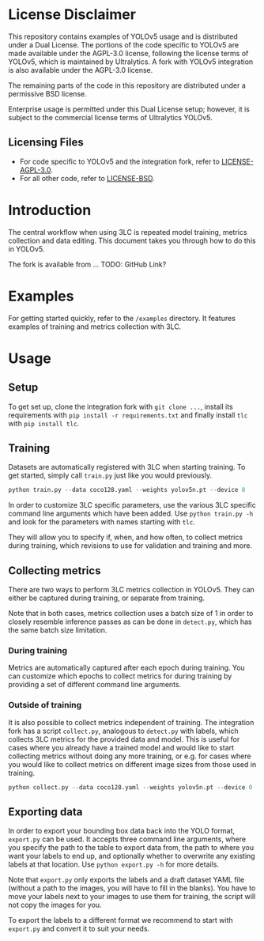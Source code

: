 # License Disclaimer

This repository contains examples of YOLOv5 usage and is distributed under a Dual License. The portions of the code specific to YOLOv5 are made available under the AGPL-3.0 license, following the license terms of YOLOv5, which is maintained by Ultralytics. A fork with YOLOv5 integration is also available under the AGPL-3.0 license.

The remaining parts of the code in this repository are distributed under a permissive BSD license.

Enterprise usage is permitted under this Dual License setup; however, it is subject to the commercial license terms of Ultralytics YOLOv5.

## Licensing Files
- For code specific to YOLOv5 and the integration fork, refer to [LICENSE-AGPL-3.0](./LICENSE-AGPL-3.0).
- For all other code, refer to [LICENSE-BSD](./LICENSE-BSD).

# Introduction
The central workflow when using 3LC is repeated model training, metrics collection and data editing. This document takes you through how to do this in YOLOv5.

The fork is available from ... TODO: GitHub Link?

# Examples
For getting started quickly, refer to the `/examples` directory. It features examples of training and metrics collection with 3LC.

# Usage

## Setup
To get set up, clone the integration fork with `git clone ...`, install its requirements with `pip install -r requirements.txt` and finally install `tlc` with `pip install tlc`.

## Training

Datasets are automatically registered with 3LC when starting training. To get started, simply call `train.py` just like you would previously.
```python
python train.py --data coco128.yaml --weights yolov5n.pt --device 0
```

In order to customize 3LC specific parameters, use the various 3LC specific command line arguments which have been added. Use `python train.py -h` and look for the parameters with names starting with `tlc`.

They will allow you to specify if, when, and how often, to collect metrics during training, which revisions to use for validation and training and more.

## Collecting metrics
There are two ways to perform 3LC metrics collection in YOLOv5. They can either be captured during training, or separate from training.

Note that in both cases, metrics collection uses a batch size of 1 in order to closely resemble inference passes as can be done in `detect.py`, which has the same batch size limitation.

### During training
Metrics are automatically captured after each epoch during training. You can customize which epochs to collect metrics for during training by providing a set of different command line arguments.

### Outside of training
It is also possible to collect metrics independent of training. The integration fork has a script `collect.py`, analogous to `detect.py` with labels, which collects 3LC metrics for the provided data and model. This is useful for cases where you already have a trained model and would like to start collecting metrics without doing any more training, or e.g. for cases where you would like to collect metrics on different image sizes from those used in training.

```python
python collect.py --data coco128.yaml --weights yolov5n.pt --device 0
```

## Exporting data
In order to export your bounding box data back into the YOLO format, `export.py` can be used. It accepts three command line arguments, where you specify the path to the table to export data from, the path to where you want your labels to end up, and optionally whether to overwrite any existing labels at that location. Use `python export.py -h` for more details.

Note that `export.py` only exports the labels and a draft dataset YAML file (without a path to the images, you will have to fill in the blanks). You have to move your labels next to your images to use them for training, the script will not copy the images for you.

To export the labels to a different format we recommend to start with `export.py` and convert it to suit your needs.